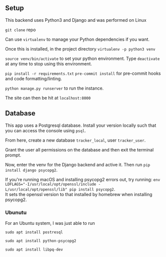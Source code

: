## Setup

This backend uses Python3 and Django and was performed on Linux

`git clone` repo

Can use `virtualenv` to manage your Python dependencies if you want.

Once this is installed, in the project directory `virtualenv -p python3 venv`

`source venv/bin/activate` to set your python environment. Type `deactivate` at any time to stop using this environment.

`pip install -r requirements.txt`
`pre-commit install` for pre-commit hooks and code formatting/linting.

`python manage.py runserver` to run the instance.

The site can then be hit at `localhost:8000`

## Database

This app uses a Postgresql database. Install your version locally such that you can access
the console using `psql`.

From here, create a new database `tracker_local`, user `tracker_user`.

Grant the user all permissions on the database and then exit the terminal prompt.

Now, enter the venv for the Django backend and active it. Then run `pip install django psycopg2`.

If you're running macOS and installing psycopg2 errors out, try running:
`env LDFLAGS="-I/usr/local/opt/openssl/include -L/usr/local/opt/openssl/lib" pip install psycopg2`.  
It sets the openssl version to that installed by homebrew when installing psycopg2.

### Ubunutu

For an Ubuntu system, I was just able to run

`sudo apt install postresql`

`sudo apt install python-psycopg2`

`sudo apt install libpq-dev`
